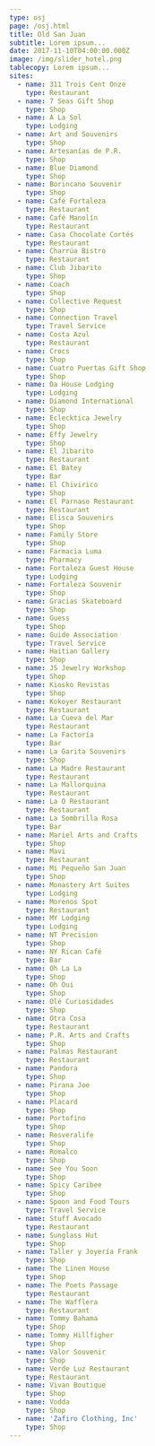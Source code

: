 ```yaml
---
type: osj
page: /osj.html
title: Old San Juan
subtitle: Lorem ipsum...
date: 2017-11-10T04:00:00.000Z
image: /img/slider_hotel.png
tablecopy: Lorem ipsum...
sites:
  - name: 311 Trois Cent Onze
    type: Restaurant
  - name: 7 Seas Gift Shop
    type: Shop
  - name: A La Sol
    type: Lodging
  - name: Art and Souvenirs
    type: Shop
  - name: Artesanías de P.R.
    type: Shop
  - name: Blue Diamond
    type: Shop
  - name: Borincano Souvenir
    type: Shop
  - name: Café Fortaleza
    type: Restaurant
  - name: Café Manolín
    type: Restaurant
  - name: Casa Chocolate Cortés
    type: Restaurant
  - name: Charrúa Bistro
    type: Restaurant
  - name: Club Jibarito
    type: Shop
  - name: Coach
    type: Shop
  - name: Collective Request
    type: Shop
  - name: Connection Travel
    type: Travel Service
  - name: Costa Azul
    type: Restaurant
  - name: Crocs
    type: Shop
  - name: Cuatro Puertas Gift Shop
    type: Shop
  - name: Da House Lodging
    type: Lodging
  - name: Diamond International
    type: Shop
  - name: Eclecktica Jewelry
    type: Shop
  - name: Effy Jewelry
    type: Shop
  - name: El Jibarito
    type: Restaurant
  - name: El Batey
    type: Bar
  - name: El Chivirico
    type: Shop
  - name: El Parnaso Restaurant
    type: Restaurant
  - name: Elisca Souvenirs
    type: Shop
  - name: Family Store
    type: Shop
  - name: Farmacia Luma
    type: Pharmacy
  - name: Fortaleza Guest House
    type: Lodging
  - name: Fortaleza Souvenir
    type: Shop
  - name: Gracias Skateboard
    type: Shop
  - name: Guess
    type: Shop
  - name: Guide Association
    type: Travel Service
  - name: Haitian Gallery
    type: Shop
  - name: JS Jewelry Workshop
    type: Shop
  - name: Kiosko Revistas
    type: Shop
  - name: Kokoyer Restaurant
    type: Restaurant
  - name: La Cueva del Mar
    type: Restaurant
  - name: La Factoría
    type: Bar
  - name: La Garita Souvenirs
    type: Shop
  - name: La Madre Restaurant
    type: Restaurant
  - name: La Mallorquina
    type: Restaurant
  - name: La O Restaurant
    type: Restaurant
  - name: La Sombrilla Rosa
    type: Bar
  - name: Mariel Arts and Crafts
    type: Shop
  - name: Mavi
    type: Restaurant
  - name: Mi Pequeño San Juan
    type: Shop
  - name: Monastery Art Suites
    type: Lodging
  - name: Morenos Spot
    type: Restaurant
  - name: MY Lodging
    type: Lodging
  - name: NT Precision
    type: Shop
  - name: NY Rican Café
    type: Bar
  - name: Oh La La
    type: Shop
  - name: Oh Oui
    type: Shop
  - name: Olé Curiosidades
    type: Shop
  - name: Otra Cosa
    type: Restaurant
  - name: P.R. Arts and Crafts
    type: Shop
  - name: Palmas Restaurant
    type: Restaurant
  - name: Pandora
    type: Shop
  - name: Pirana Joe
    type: Shop
  - name: Placard
    type: Shop
  - name: Portofino
    type: Shop
  - name: Resveralife
    type: Shop
  - name: Romalco
    type: Shop
  - name: See You Soon
    type: Shop
  - name: Spicy Caribee
    type: Shop
  - name: Spoon and Food Tours
    type: Travel Service
  - name: Stuff Avocado
    type: Restaurant
  - name: Sunglass Hut
    type: Shop
  - name: Taller y Joyería Frank
    type: Shop
  - name: The Linen House
    type: Shop
  - name: The Poets Passage
    type: Restaurant
  - name: The Wafflera
    type: Restaurant
  - name: Tommy Bahama
    type: Shop
  - name: Tommy Hillfigher
    type: Shop
  - name: Valor Souvenir
    type: Shop
  - name: Verde Luz Restaurant
    type: Restaurant
  - name: Vivan Boutique
    type: Shop
  - name: Vodda
    type: Shop
  - name: 'Zafiro Clothing, Inc'
    type: Shop
---
```


